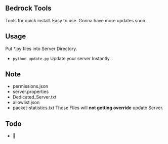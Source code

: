
## Bedrock Tools
Tools for quick install. Easy to use. Gonna have more updates soon.

## Usage
Put *.py files into Server Directory.
 - ```python update.py``` Update your server Instantly.

## Note
 - permissions.json 
 - server.properties 
 - Dedicated_Server.txt 
 - allowlist.json 
 - packet-statistics.txt
These FIles will **not getting override** update Server.

## Todo
 - :thinking:
